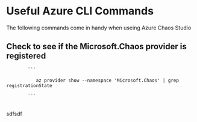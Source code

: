 # Useful Azure CLI Commands
The following commands come in handy when useing Azure Chaos Studio

## Check to see if the Microsoft.Chaos provider is registered <br>

            ```
            
               az provider show --namespace 'Microsoft.Chaos' | grep registrationState
            
            ```

<br>
sdfsdf
    
    
